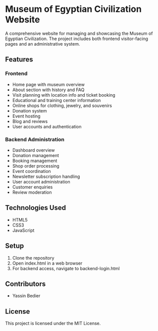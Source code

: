 # Museum of Egyptian Civilization Website

A comprehensive website for managing and showcasing the Museum of Egyptian Civilization. The project includes both frontend visitor-facing pages and an administrative system.

## Features

### Frontend
- Home page with museum overview
- About section with history and FAQ
- Visit planning with location info and ticket booking
- Educational and training center information  
- Online shops for clothing, jewelry, and souvenirs
- Donation system
- Event hosting
- Blog and reviews
- User accounts and authentication

### Backend Administration
- Dashboard overview
- Donation management
- Booking management 
- Shop order processing
- Event coordination
- Newsletter subscription handling
- User account administration
- Customer enquiries
- Review moderation

## Technologies Used
- HTML5
- CSS3 
- JavaScript

## Setup
1. Clone the repository
2. Open index.html in a web browser
3. For backend access, navigate to backend-login.html

## Contributors
- Yassin Bedier

## License
This project is licensed under the MIT License.

